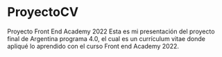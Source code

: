 # ProyectoCV
Proyecto Front End Academy 2022
Esta es mi presentación del proyecto final de Argentina programa 4.0, el cual es un currículum vitae donde apliqué lo aprendido con el curso Front end Academy 2022.
